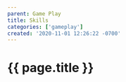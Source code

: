 ```yaml
---
parent: Game Play
title: Skills
categories: ['gameplay']
created: '2020-11-01 12:26:22 -0700'
---
```



# {{ page.title }}



